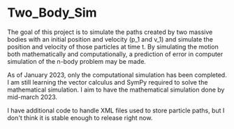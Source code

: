 # Two_Body_Sim

The goal of this project is to simulate the paths created by two massive bodies with an initial position and velocity (p_1 and v_1) and simulate the position and velocity of those particles at time t. By simulating the motion both mathematically and computationally, a prediction of error in computer simulation of the n-body problem may be made. 

As of January 2023, only the computational simulation has been completed. I am still learning the vector calculus and SymPy required to solve the mathematical simulation. I aim to have the mathematical simulation done by mid-march 2023.

I have additional code to handle XML files used to store particle paths, but I don't think it is stable enough to release right now. 
